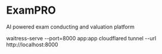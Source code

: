 # ExamPRO
AI powered exam conducting and valuation platform

waitress-serve --port=8000 app:app
cloudflared tunnel --url http://localhost:8000
